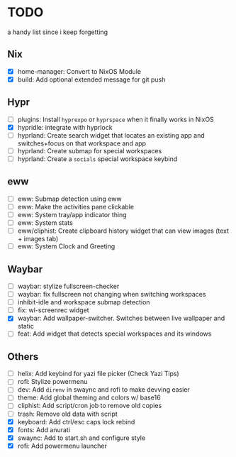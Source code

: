 # TODO
a handy list since i keep forgetting

## Nix
- [x] home-manager: Convert to NixOS Module
- [x] build: Add optional extended message for git push

## Hypr
- [ ] plugins: Install `hyprexpo` or `hyprspace` when it finally works in NixOS
- [x] hypridle: integrate with hyprlock
- [ ] hyprland: Create search widget that locates an existing app and switches+focus on that workspace and app
- [ ] hyprland: Create submap for special workspaces
- [ ] hyprland: Create a `socials` special workspace keybind

## eww
- [ ] eww: Submap detection using eww
- [ ] eww: Make the activities pane clickable
- [ ] eww: System tray/app indicator thing
- [ ] eww: System stats
- [ ] eww/cliphist: Create clipboard history widget that can view images (text + images tab)
- [ ] eww: System Clock and Greeting 

## Waybar
- [ ] waybar: stylize fullscreen-checker
- [ ] waybar: fix fullscreen not changing when switching workspaces
- [ ] inhibit-idle and workspace submap detection
- [ ] fix: wl-screenrec widget
- [x] waybar: Add wallpaper-switcher. Switches between live wallpaper and static
- [ ] feat: Add widget that detects special workspaces and its windows

## Others
- [ ] helix: Add keybind for yazi file picker (Check Yazi Tips)
- [ ] rofi: Stylize powermenu
- [ ] dev: Add `direnv` in swaync and rofi to make devving easier
- [ ] theme: Add global theming and colors w/ base16
- [ ] cliphist: Add script/cron job to remove old copies
- [ ] trash: Remove old data with script
- [x] keyboard: Add ctrl/esc caps lock rebind
- [x] fonts: Add anurati
- [x] swaync: Add to start.sh and configure style
- [x] rofi: Add powermenu launcher
